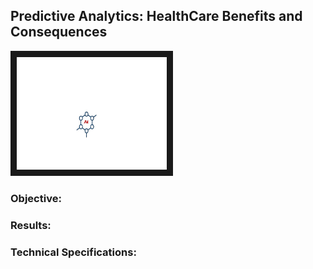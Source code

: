 ## Predictive Analytics: HealthCare Benefits and Consequences 

<img src="./pa.jpg" 
 width="240" height="180" border="10" />

### Objective:


### Results:




### Technical Specifications:
